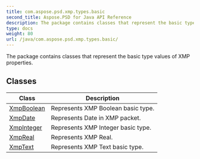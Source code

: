 ```yaml
---
title: com.aspose.psd.xmp.types.basic
second_title: Aspose.PSD for Java API Reference
description: The package contains classes that represent the basic type values of XMP properties.
type: docs
weight: 80
url: /java/com.aspose.psd.xmp.types.basic/
---
```



The package contains classes that represent the basic type values of XMP properties.


## Classes

| Class | Description |
| --- | --- |
| [XmpBoolean](../com.aspose.psd.xmp.types.basic/xmpboolean) | Represents XMP Boolean basic type. |
| [XmpDate](../com.aspose.psd.xmp.types.basic/xmpdate) | Represents Date in XMP packet. |
| [XmpInteger](../com.aspose.psd.xmp.types.basic/xmpinteger) | Represents XMP Integer basic type. |
| [XmpReal](../com.aspose.psd.xmp.types.basic/xmpreal) | Represents XMP Real. |
| [XmpText](../com.aspose.psd.xmp.types.basic/xmptext) | Represents XMP Text basic type. |
